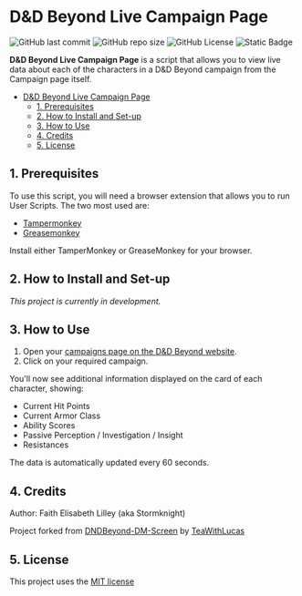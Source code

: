 # D&D Beyond Live Campaign Page

![GitHub last commit](https://img.shields.io/github/last-commit/FaithLilley/DnDBeyond-Live-Campaign?style=plastic&logo=github) ![GitHub repo size](https://img.shields.io/github/repo-size/FaithLilley/DnDBeyond-Live-Campaign?style=plastic) ![GitHub License](https://img.shields.io/github/license/FaithLilley/DnDBeyond-Live-Campaign?style=plastic) ![Static Badge](https://img.shields.io/badge/JavaScript-x?style=plastic&logo=javascript&color=%235b5b5b)

**D&D Beyond Live Campaign Page** is a script that allows you to view live data about each of the characters in a D&D Beyond campaign from the Campaign page itself.

- [D\&D Beyond Live Campaign Page](#dd-beyond-live-campaign-page)
  - [1. Prerequisites](#1-prerequisites)
  - [2. How to Install and Set-up](#2-how-to-install-and-set-up)
  - [3. How to Use](#3-how-to-use)
  - [4. Credits](#4-credits)
  - [5. License](#5-license)

## 1. Prerequisites

To use this script, you will need a browser extension that allows you to run User Scripts. The two most used are:

- [Tampermonkey](https://www.tampermonkey.net/)
- [Greasemonkey](https://www.greasespot.net/)

Install either TamperMonkey or GreaseMonkey for your browser.

## 2. How to Install and Set-up

_This project is currently in development._

## 3. How to Use

1. Open your [campaigns page on the D&D Beyond website](https://www.dndbeyond.com/my-campaigns).
2. Click on your required campaign.

You'll now see additional information displayed on the card of each character, showing:

- Current Hit Points
- Current Armor Class
- Ability Scores
- Passive Perception / Investigation / Insight
- Resistances

The data is automatically updated every 60 seconds.

## 4. Credits

Author: Faith Elisabeth Lilley (aka Stormknight)

Project forked from [DNDBeyond-DM-Screen](https://github.com/TeaWithLucas/DNDBeyond-DM-Screen) by [TeaWithLucas](https://github.com/TeaWithLucas)

## 5. License

This project uses the [MIT license](LICENSE.md)
